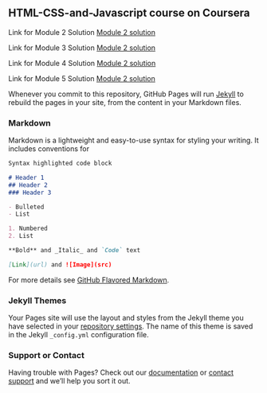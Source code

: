 ## HTML-CSS-and-Javascript course on Coursera

Link for Module 2 Solution [Module 2 solution](https://github.com/LorenzoBianco-coder/coursera-test/edit/main/README.md) 

Link for Module 3 Solution [Module 2 solution](https://github.com/LorenzoBianco-coder/coursera-test/edit/main/README.md) 

Link for Module 4 Solution [Module 2 solution](https://github.com/LorenzoBianco-coder/coursera-test/edit/main/README.md) 

Link for Module 5 Solution [Module 2 solution](https://github.com/LorenzoBianco-coder/coursera-test/edit/main/README.md) 

Whenever you commit to this repository, GitHub Pages will run [Jekyll](https://jekyllrb.com/) to rebuild the pages in your site, from the content in your Markdown files.

### Markdown

Markdown is a lightweight and easy-to-use syntax for styling your writing. It includes conventions for

```markdown
Syntax highlighted code block

# Header 1
## Header 2
### Header 3

- Bulleted
- List

1. Numbered
2. List

**Bold** and _Italic_ and `Code` text

[Link](url) and ![Image](src)
```

For more details see [GitHub Flavored Markdown](https://guides.github.com/features/mastering-markdown/).

### Jekyll Themes

Your Pages site will use the layout and styles from the Jekyll theme you have selected in your [repository settings](https://github.com/LorenzoBianco-coder/coursera-test/settings/pages). The name of this theme is saved in the Jekyll `_config.yml` configuration file.

### Support or Contact

Having trouble with Pages? Check out our [documentation](https://docs.github.com/categories/github-pages-basics/) or [contact support](https://support.github.com/contact) and we’ll help you sort it out.
